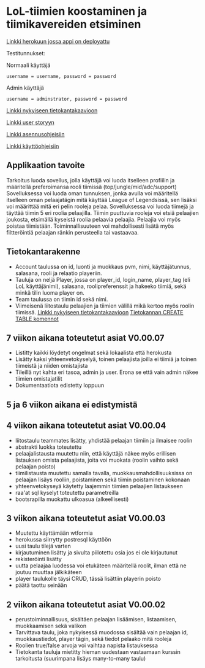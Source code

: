 # LoL-tiimien koostaminen ja tiimikavereiden etsiminen
  
  [Linkki herokuun jossa appi on deployattu](https://tsohateambuilder.herokuapp.com)  
  
  Testitunnukset: 
  
  Normaali käyttäjä
  ```
  username = username, password = password
  ```
  Admin käyttäjä
  ```
  username = adminstrator, password = password
  ```
  [Linkki nykyiseen tietokantakaavioon](https://github.com/EgoTastic/tsoha-lolteam/blob/master/documentation/tietokantakaavio%20v3.pdf)
  
  [Linkki user storyyn](https://github.com/EgoTastic/tsoha-lolteam/blob/master/documentation/User%20Storyt.md)
  
  [Linkki asennusohjeisiin](https://github.com/EgoTastic/tsoha-lolteam/blob/master/documentation/Asennusohjeet.md)
  
  [Linkki käyttöohjeisiin](https://github.com/EgoTastic/tsoha-lolteam/blob/master/documentation/Kayttoohjeet.md)
  
## Applikaation tavoite
  
Tarkoitus luoda sovellus, jolla käyttäjä voi luoda itselleen profiilin ja määritellä preferoimansa rooli tiimissä (top/jungle/mid/adc/support)  
Sovelluksessa voi luoda oman tunnuksen, jonka avulla voi määritellä itselleen oman pelaajatägin mitä käyttää League of Legendsissä, sen lisäksi voi määrittää mitä eri pelin rooleja pelaa. Sovelluksessa voi luoda tiimejä ja täyttää tiimin 5 eri roolia pelaajilla. Tiimin puuttuvia rooleja voi etsiä pelaajien joukosta, etsimällä kyseistä roolia pelaavia pelaajia. Pelaajia voi myös poistaa tiimistään. Toiminnallisuuteen voi mahdollisesti lisätä myös filtteröintiä pelaajan ränkin perusteella tai vastaavaa.  
  
## Tietokantarakenne

- Account taulussa on id, luonti ja muokkaus pvm, nimi, käyttäjätunnus, salasana, rooli ja relaatio playeriin. 
- Tauluja on neljä Player, jossa on player_id, login_name, player_tag (eli LoL käyttäjänimi), salasana, roolipreferenssit ja hakeeko tiimiä, sekä minkä tilin luoma player on. 
- Team taulussa on tiimin id sekä nimi. 
- Viimeisenä liitostaulu pelaajien ja tiimien välillä mikä kertoo myös roolin tiimissä.
[Linkki nykyiseen tietokantakaavioon](https://github.com/EgoTastic/tsoha-lolteam/blob/master/documentation/tietokantakaavio%20v3.pdf)
[Tietokannan CREATE TABLE komennot](https://github.com/EgoTastic/tsoha-lolteam/blob/master/documentation/taulujenluonti.md)

## 7 viikon aikana toteutetut asiat V0.00.07
- Listitty kaikki löydetyt ongelmat sekä lokaalista että herokusta
- Lisätty kaksi yhteenvetokyselyä, toinen pelaajista joilla ei tiimiä ja toinen tiimeistä ja niiden omistajista
- Tileillä nyt kahta eri tasoa, admin ja user. Erona se että vain admin näkee tiimien omistajatilit
- Dokumentaatiota edistetty loppuun

## 5 ja 6 viikon aikana ei edistymistä

## 4 viikon aikana toteutetut asiat V0.00.04

- liitostaulu teammates lisätty, yhdistää pelaajan tiimiin ja ilmaisee roolin
- abstrakti luokka toteutettu
- pelaajalistausta muutettu niin, että käyttäjä näkee myös erillisen listauksen omista pelaajista, joita voi muokata (roolin vaihto sekä pelaajan poisto)
- tiimilistausta muutettu samalla tavalla, muokkausmahdollisuuksissa on pelaajan lisäys rooliin, poistaminen sekä tiimin poistaminen kokonaan
- yhteenvetokyseyä käytetty laajemmin tiimien pelaajien listaukseen
- raa'at sql kyselyt toteutettu parametreilla
- bootsrapilla muokattu ulkoasua (alkeellisesti)

## 3 viikon aikana toteutetut asiat V0.00.03

- Muutettu käyttämään wtformia
- herokussa siirrytty postresql käyttöön
- uusi taulu tilejä varten
- kirjautuminen lisätty ja sivulta piilotettu osia jos ei ole kirjautunut
- rekisteröinti lisätty
- uutta pelaajaa luodessa voi etukäteen määritellä roolit, ilman että ne joutuu muuttaa jälkikäteen
- player taulukolle täysi CRUD, tässä lisättiin playerin poisto
- päätä taottu seinään


## 2 viikon aikana toteutetut asiat V0.00.02

- perustoiminnallisuus, sisältäen pelaajan lisäämisen, listaamisen, muokkaamisen sekä valikon
- Tarvittava taulu, joka nykyisessä muodossa sisältää vain pelaajan id, muokkaustiedot, player tägin, sekä tiedot pelaako mitä rooleja
- Roolien true/false arvoja voi vaihtaa napista listauksessa
- Tietokanta tauluja mietitty hieman uudestaan vastaamaan kurssin tarkoitusta (suurimpana lisäys many-to-many taulu)

  
